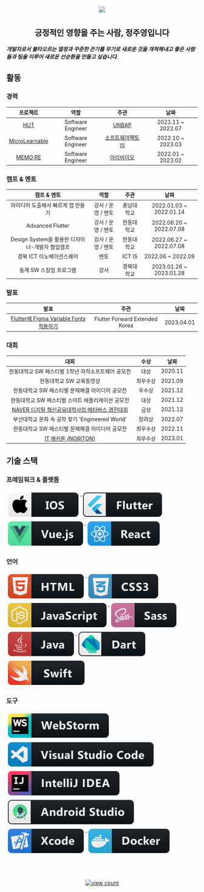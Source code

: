 <!-- Heading -->

<h1 align="center">
<img src = "https://media0.giphy.com/media/v1.Y2lkPTc5MGI3NjExb2h3eXV6dDk3djVkcDdtbDVsMXEyZjlwdnMxOHgzeWRmNWN1cHlvMiZlcD12MV9pbnRlcm5hbF9naWZfYnlfaWQmY3Q9Zw/NmpauqzIjOIw0SMpvC/giphy.gif">
</h1>
<h2 align="center">
긍정적인 영향을 주는 사람, 정주영입니다
</h2>
<!-- Introduce -->

<h5>
개발자로서 불타오르는 열정과 꾸준한 끈기를 무기로 새로운 것을 개척해내고 좋은 사람들과 팀을 이루어 새로운 선순환을 만들고 싶습니다.
</h5>

## 활동

### 경력

|                       프로젝트                        |        역할         |                                                    주관                                                    |        날짜         |   
|:-------------------------------------------------:|:-----------------:|:--------------------------------------------------------------------------------------------------------:|:-----------------:|
|          [HUT](https://hut.handong.app/)          | Software Engineer |                                    [UNBAP](https://unbap.github.io/)                                     | 2021.11 ~ 2022.07 |
| [MicroLearnable](https://microlearnable.com/home) | Software Engineer |                      [소프트웨어팩토리](https://kr.linkedin.com/company/swfact)                                  | 2022.10 ~ 2023.03 |
|          [MEMO:RE](http://memore.co.kr/)          | Software Engineer |                                    [아리바이오](http://www.aribiousa.com/)                                    | 2022.01 ~ 2023.02 | 


### 캠프 & 멘토

|             캠프 & 멘토              |      역할      |      주관       |           날짜            |
|:--------------------------------:|:------------:|:-------------:|:-----------------------:|
|       아이디어 도출해서 빠르게 앱 만들기        | 강사 / 운영 / 멘토 |     충남대학교     | 2022.01.03 ~ 2022.01.14 |
|         Advanced Flutter         | 강사 / 운영 / 멘토 |     한동대학교     | 2022.06.20 ~ 2022.07.08 |
| Design System을 활용한 디자이너-개발자 협업캠프 | 강사 / 운영 / 멘토 |     한동대학교     | 2022.06.27 ~ 2022.07.08 |
|         경북 ICT 이노베이션스퀘어          |      멘토      |    ICT IS     |    2022.06 ~ 2022.09    |
|          동계 SW 스킬업 프로그램          |      강사      |     경북대학교     | 2023.01.26 ~ 2023.01.28 |

### 발표
|                   발표                   |      주관       |           날짜            |
|:--------------------------------------:|:-------------:|:-----------------------:|
| [Flutter에 Figma Variable Fonts 적용하기](https://www.youtube.com/watch?v=ZCvEiCVn9X0) | Flutter Forward Extended Korea |       2023.04.01        |

### 대회
|                                     대회                                     |  수상  |   날짜    |
|:--------------------------------------------------------------------------:|:----:|:-------:|
|                       한동대학교 SW 페스티벌 1학년 자작소프트웨어 공모전                        |  대상  | 2020.11 |
|                               한동대학교 SW 교육동영상                               | 최우수상 | 2021.09 |
|                        한동대학교 SW 페스티벌 문제해결 아이디어 공모전                         | 우수상  | 2021.12 |
|                        한동대학교 SW 페스티벌 스마트 애플리케이션 공모전                        |  대상  | 2021.12 |
|                    [NAVER 디지털 혁신공유대학사업 메타버스 경진대회   ](https://www.youtube.com/watch?v=XCCy1OlHNLI)                     |  금상  | 2021.12 |
|                    부산대학교 문화 속 공학 찾기 'Engineered World'                     | 장려상  | 2022.07 |
|                        한동대학교 SW 페스티벌 문제해결 아이디어 공모전                         | 최우수상 | 2022.11 |
| [IT 해커톤 (NORITON)](https://youtu.be/IPDxOjvykPA?si=nv0CFw8P7Gkj175w&t=146) | 최우수상 | 2023.01 |



<!-- Skills -->
## 기술 스택 

### 프레임워크 & 플랫폼 
  <a href="#">
    <img src="svg/dev/frameworks/ios.svg" alt="ios" style="vertical-align:top; margin:6px 4px">
  </a>

  <a href="#">
    <img src="svg/dev/frameworks/flutter.svg" alt="flutter" style="vertical-align:top; margin:6px 4px">
  </a>

  <a href="#">
    <img src="svg/dev/frameworks/vue.svg" alt="vue" style="vertical-align:top; margin:6px 4px">
  </a>

  <a href="#">
    <img src="svg/dev/frameworks/react.svg" alt="react" style="vertical-align:top; margin:6px 4px">
  </a>




### 언어 

  <a href="#">
    <img src="svg/dev/languages/html.svg" alt="html" style="vertical-align:top; margin:6px 4px">
  </a>

  <a href="#">
    <img src="svg/dev/languages/css3.svg" alt="css" style="vertical-align:top; margin:6px 4px">
  </a>

  <a href="#">
    <img src="svg/dev/languages/js.svg" alt="javascript" style="vertical-align:top; margin:6px 4px">
  </a>

   <a href="#">
    <img src="svg/dev/languages/sass.svg" alt="sass" style="vertical-align:top; margin:6px 4px">
  </a>

  <a href="#">
    <img src="svg/dev/languages/java.svg" alt="java" style="vertical-align:top; margin:6px 4px">
  </a>

   <a href="#">
    <img src="svg/dev/languages/dart_colour.svg" alt="dart" style="vertical-align:top; margin:6px 4px">
   </a>

   <a href="#">
    <img src="svg/dev/languages/swift.svg" alt="swuft" style="vertical-align:top; margin:6px 4px">
   </a>

### 도구 

   <a href="#">
    <img src="svg/dev/tools/jetbrains_webstorm.svg" alt="webstorm" style="vertical-align:top; margin:6px 4px">
   </a>

   <a href="#">
    <img src="svg/dev/tools/visualstudio_code.svg" alt="visualstudio_code" style="vertical-align:top; margin:6px 4px">
   </a>

   <a href="#">
    <img src="svg/dev/tools/jetbrains_intellij.svg" alt="intellij_idea" style="vertical-align:top; margin:6px 4px">
   </a>

   <a href="#">
    <img src="svg/dev/tools/android_studio_colour.svg" alt="android_studio" style="vertical-align:top; margin:6px 4px">
   </a>

  <a href="#">
    <img src="svg/dev/tools/xcode.svg" alt="xcode" style="vertical-align:top; margin:6px 4px">
   </a>

  <a href="#">
    <img src="svg/dev/tools/docker.svg" alt="docker" style="vertical-align:top; margin:6px 4px">
   </a>



<p align="center">
     <a href="#">
        <img src="https://hits.seeyoufarm.com/api/count/incr/badge.svg?url=https%3A%2F%2Fgithub.com%2Fyoungjungju&count_bg=%236EFF00&title_bg=%23E99F9F&icon=baidu.svg&icon_color=%23FFFFFF&title=hits&edge_flat=false" alt="view count" style="vertical-align:top; margin:50px 50px">
    </a>    
</p>

